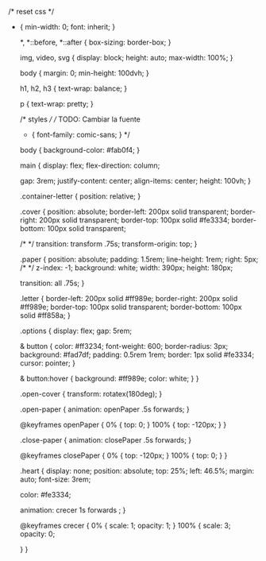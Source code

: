/* reset css */

* {
    min-width: 0;
    font: inherit;
  }
  
  *,
  *::before,
  *::after {
    box-sizing: border-box;
  }
  
  img,
  video,
  svg {
    display: block;
    height: auto;
    max-width: 100%;
  }
  
  body {
    margin: 0;
    min-height: 100dvh;
  }
  
  h1,
  h2,
  h3 {
    text-wrap: balance;
  }
  
  p {
    text-wrap: pretty;
  }
  
  /* styles */
  /* TODO: Cambiar la fuente
  
  * {
    font-family: comic-sans;
  } */
  
  body {
    background-color: #fab0f4;
  }
  
  main {
    display: flex;
    flex-direction: column;
  
    gap: 3rem;
    justify-content: center;
    align-items: center;
    height: 100vh;
  }
  
  .container-letter {
    position: relative;
  }
  
  .cover {
    position: absolute;
    border-left: 200px solid transparent;
    border-right: 200px solid transparent;
    border-top: 100px solid #fe3334;
    border-bottom: 100px solid transparent;
  
    /*  */
    transition: transform .75s;
    transform-origin: top;
  }
  
  .paper {
    position: absolute;
    padding: 1.5rem;
    line-height: 1rem;
    right: 5px;
    /*  */
    z-index: -1;
    background: white;
    width: 390px;
    height: 180px;
  
    transition: all .75s;
  }
  
  .letter {
    border-left: 200px solid #ff989e;
    border-right: 200px solid #ff989e;
    border-top: 100px solid transparent;
    border-bottom: 100px solid #ff858a;
  }
  
  .options {
    display: flex;
    gap: 5rem;
  
    & button {
      color: #ff3234;
      font-weight: 600;
      border-radius: 3px;
      background: #fad7df;
      padding: 0.5rem 1rem;
      border: 1px solid #fe3334;
      cursor: pointer;
    }
  
    & button:hover {
      background: #ff989e;
      color: white;
    }
  }
  
  .open-cover {
    transform: rotatex(180deg);
  }
  
  .open-paper {
    animation: openPaper .5s forwards;
  }
  
  @keyframes openPaper {
    0% {
      top: 0;
    }
    100% {
      top: -120px;
    }
  }
  
  .close-paper {
    animation: closePaper .5s forwards;
  }
  
  @keyframes closePaper {
    0% {
      top: -120px;
    }
    100% {
      top: 0;
    }
  }
  
  
  .heart {
    display: none;
    position: absolute;
    top: 25%;
    left: 46.5%;
    margin: auto;
    font-size: 3rem;
  
    color: #fe3334;
  
    animation: crecer 1s forwards ;
  }
  
  @keyframes crecer {
    0% {
      scale: 1;
      opacity: 1;
    }
    100% {
      scale: 3;
      opacity: 0;
  
    }
  }
